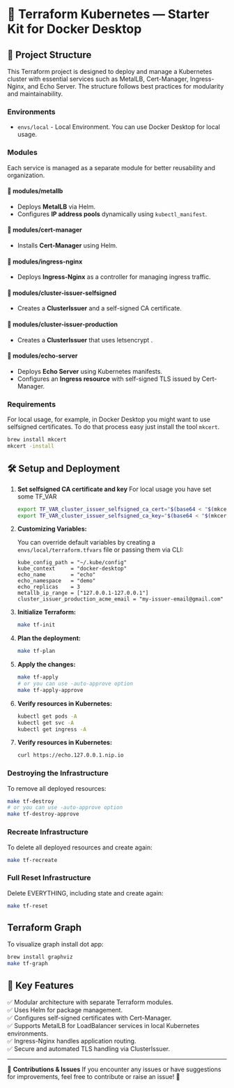 # 🚀 Terraform Kubernetes — Starter Kit for Docker Desktop

## 📂 Project Structure
This Terraform project is designed to deploy and manage a Kubernetes cluster with essential services such as MetalLB, Cert-Manager, Ingress-Nginx, and Echo Server. The structure follows best practices for modularity and maintainability.

### **Environments**
- `envs/local` - Local Environment. You can use Docker Desktop for local usage.

### **Modules**
Each service is managed as a separate module for better reusability and organization.

#### **📁 modules/metallb**
- Deploys **MetalLB** via Helm.
- Configures **IP address pools** dynamically using `kubectl_manifest`.

#### **📁 modules/cert-manager**
- Installs **Cert-Manager** using Helm.

#### **📁 modules/ingress-nginx**
- Deploys **Ingress-Nginx** as a controller for managing ingress traffic.

#### **📁 modules/cluster-issuer-selfsigned**
- Creates a **ClusterIssuer** and a self-signed CA certificate.

#### **📁 modules/cluster-issuer-production**
- Creates a **ClusterIssuer** that uses letsencrypt .

#### **📁 modules/echo-server**
- Deploys **Echo Server** using Kubernetes manifests.
- Configures an **Ingress resource** with self-signed TLS issued by Cert-Manager.

### **Requirements**
For local usage, for example, in Docker Desktop you might want to use selfsigned certificates. To do that process easy just install the tool `mkcert`.
```sh
brew install mkcert
mkcert -install
```

## 🛠️ Setup and Deployment
1. **Set selfsigned CA certificate and key**
   For local usage you have set some TF_VAR
   ```sh
   export TF_VAR_cluster_issuer_selfsigned_ca_cert="$(base64 < "$(mkcert -CAROOT)/rootCA.pem")"
   export TF_VAR_cluster_issuer_selfsigned_ca_key="$(base64 < "$(mkcert -CAROOT)/rootCA-key.pem")"
   ```

2. **Customizing Variables:**

   You can override default variables by creating a `envs/local/terraform.tfvars` file or passing them via CLI:
   ```hcl
   kube_config_path = "~/.kube/config"
   kube_context     = "docker-desktop"
   echo_name        = "echo"
   echo_namespace   = "demo"
   echo_replicas    = 3
   metallb_ip_range = ["127.0.0.1-127.0.0.1"]
   cluster_issuer_production_acme_email = "my-issuer-email@gmail.com"
   ```

3. **Initialize Terraform:**
   ```sh
   make tf-init
   ```

4. **Plan the deployment:**
   ```sh
   make tf-plan
   ```

5. **Apply the changes:**
   ```sh
   make tf-apply
   # or you can use -auto-approve option
   make tf-apply-approve
   ```

6. **Verify resources in Kubernetes:**
   ```sh
   kubectl get pods -A
   kubectl get svc -A
   kubectl get ingress -A
   ```

7. **Verify resources in Kubernetes:**
   ```sh
   curl https://echo.127.0.0.1.nip.io
   ```

### **Destroying the Infrastructure**
To remove all deployed resources:
```sh
make tf-destroy
# or you can use -auto-approve option
make tf-destroy-approve
```

### **Recreate Infrastructure**
To delete all deployed resources and create again:
```sh
make tf-recreate
```

### **Full Reset Infrastructure**
Delete EVERYTHING, including state and create again:
```sh
make tf-reset
```

## **Terraform Graph**
To visualize graph install dot app:
```sh
brew install graphviz
make tf-graph
```

## 📌 Key Features
✅ Modular architecture with separate Terraform modules.  
✅ Uses Helm for package management.  
✅ Configures self-signed certificates with Cert-Manager.  
✅ Supports MetalLB for LoadBalancer services in local Kubernetes environments.  
✅ Ingress-Nginx handles application routing.  
✅ Secure and automated TLS handling via ClusterIssuer.  

---
📢 **Contributions & Issues**
If you encounter any issues or have suggestions for improvements, feel free to contribute or raise an issue! 🚀
